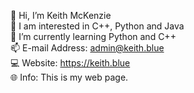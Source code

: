  👋 Hi, I’m Keith McKenzie <br>
 👀 I am interested in C++, Python and Java <br>
 🌱 I’m currently learning Python and C++ <br>
 📫 E-mail Address: admin@keith.blue <br>
 💻 Website: https://keith.blue <br>
 🌐 Info: This is my web page.
